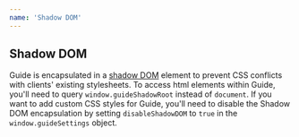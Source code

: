 ```yaml
---
name: 'Shadow DOM'
---
```


## Shadow DOM

Guide is encapsulated in a [shadow DOM](https://developer.mozilla.org/en-US/docs/Web/Web_Components/Using_shadow_DOM) element to prevent CSS conflicts with clients' existing stylesheets. To access html elements within Guide, you'll need to query `window.guideShadowRoot` instead of `document`. If you want to add custom CSS styles for Guide, you'll need to disable the Shadow DOM encapsulation by setting `disableShadowDOM` to `true` in the `window.guideSettings` object.
